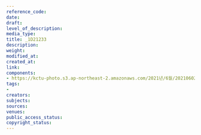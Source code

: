 ```yaml
---
reference_code: 
date: 
draft: 
level_of_description: 
media_type: 
title: _1D21233
description: 
weight: 
modified_at: 
created_at: 
link: 
components:
- https://kctu-photo.s3.ap-northeast-2.amazonaws.com/2021년/6월/20210602_산재처리+지연+근본+대책수립!+민주노총+결의대회/_1D21233.jpg
tags:
- 
creators: 
subjects: 
sources: 
venues: 
public_access_status: 
copyright_status: 
---
```


